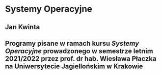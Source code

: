 Systemy Operacyjne
==================
Jan Kwinta
----------
Programy pisane w ramach kursu *Systemy Operacyjne* prowadzonego w semestrze letnim 2021/2022 przez prof. dr hab. Wiesława Płaczka na Uniwersytecie Jagiellońskim w Krakowie
----------
